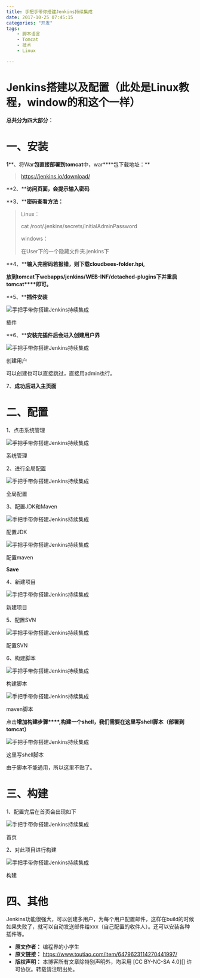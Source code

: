 ```yaml
---
title: 手把手带你搭建Jenkins持续集成
date: 2017-10-25 07:45:15
categories: "开发"
tags:
	- 脚本语言
	- Tomcat
	- 技术
	- Linux

---
```


# Jenkins搭建以及配置（此处是Linux教程，window的和这个一样） #

**总共分为四大部分：**

# 一、安装 #

**1****、将War****包直接部署到tomcat****中，war****包下载地址：**

> https://jenkins.io/download/

**2、****访问页面，会提示输入密码**

**3、****密码查看方法：**

> Linux：
> 
> cat /root/.jenkins/secrets/initialAdminPassword
> 
> windows：
> 
> 在User下的一个隐藏文件夹.jenkins下

**4、****输入完密码若报错，则下载cloudbees-folder.hpi,**

**放到tomcat****下webapps/jenkins/WEB-INF/detached-plugins****下并重启tomcat****即可。**

**5、****插件安装**

![手把手带你搭建Jenkins持续集成][Jenkins]

插件

**6、****安装完插件后会进入创建用户界**

![手把手带你搭建Jenkins持续集成][Jenkins 1]

创建用户

可以创建也可以直接跳过，直接用admin也行。

7、**成功后进入主页面**

# 二、配置 #

1、点击系统管理

![手把手带你搭建Jenkins持续集成][Jenkins 2]

系统管理

2、进行全局配置

![手把手带你搭建Jenkins持续集成][Jenkins 3]

全局配置

3、配置JDK和Maven

![手把手带你搭建Jenkins持续集成][Jenkins 4]

配置JDK

![手把手带你搭建Jenkins持续集成][Jenkins 5]

配置maven

**Save**

4、新建项目

![手把手带你搭建Jenkins持续集成][Jenkins 6]

新建项目

5、配置SVN

![手把手带你搭建Jenkins持续集成][Jenkins 7]

配置SVN

6、构建脚本

![手把手带你搭建Jenkins持续集成][Jenkins 8]

构建脚本

![手把手带你搭建Jenkins持续集成][Jenkins 9]

maven脚本

点击**增加构建步骤****,****构建一个shell****，我们需要在这里写shell****脚本（部署到tomcat****）**

![手把手带你搭建Jenkins持续集成][Jenkins 10]

这里写shell脚本

由于脚本不能通用，所以这里不贴了。

# 三、构建 #

1、配置完后在首页会出现如下

![手把手带你搭建Jenkins持续集成][Jenkins 11]

首页

2、对此项目进行构建

![手把手带你搭建Jenkins持续集成][Jenkins 12]

构建

# 四、其他 #

Jenkins功能很强大，可以创建多用户，为每个用户配置邮件，这样在build的时候如果失败了，就可以自动发送邮件给xxx（自己配置的收件人）。还可以安装各种插件等。


[Jenkins]: static/resources/crawler/JBIA-FIR6-FI22.jpg
[Jenkins 1]: static/resources/crawler/6JJR-IIJV-RRFY.jpg
[Jenkins 2]: static/resources/crawler/ZYFR-NZUE-R3IU.jpg
[Jenkins 3]: static/resources/crawler/VI36-7RFB-YJAZ.jpg
[Jenkins 4]: static/resources/crawler/FRYQ-N2UB-MVQ3.jpg
[Jenkins 5]: static/resources/crawler/MEMN-6NRU-AIFE.jpg
[Jenkins 6]: static/resources/crawler/BUIU-UR6F-FYYV.jpg
[Jenkins 7]: static/resources/crawler/YVQF-YVVR-YIAR.jpg
[Jenkins 8]: static/resources/crawler/RBY2-AYVE-Y6FF.jpg
[Jenkins 9]: static/resources/crawler/EN3Y-UJJN-ZNQE.jpg
[Jenkins 10]: static/resources/crawler/7J2Q-VRI6-VNVQ.jpg
[Jenkins 11]: static/resources/crawler/QV3M-Z3UJ-63QM.jpg
[Jenkins 12]: static/resources/crawler/JVYE-VIU6-JFEZ.jpg
 *  **原文作者：** 编程界的小学生
 *  **原文链接：** https://www.toutiao.com/item/6479623114270441997/
 *  **版权声明：** 本博客所有文章除特别声明外，均采用 [CC BY-NC-SA 4.0][] 许可协议。转载请注明出处。
